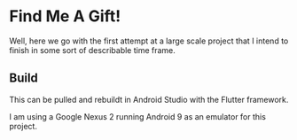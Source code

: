 # Find Me A Gift!

Well, here we go with the first attempt at a large scale project that I intend
to finish in some sort of describable time frame.

## Build

This can be pulled and rebuildt in Android Studio with the Flutter framework.

I am using a Google Nexus 2 running Android 9 as an emulator for this project. 
